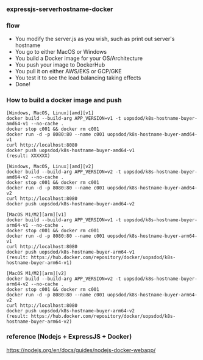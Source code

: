 ### expressjs-serverhostname-docker

### flow

- You modify the server.js as you wish, such as print out server's hostname
- You go to either MacOS or Windows
- You build a Docker image for your OS/Architecture
- You push your image to DockerHub 
- You pull it on either AWS/EKS or GCP/GKE 
- You test it to see the load balancing taking effects
- Done!

### How to build a docker image and push 

```
[Windows, MacOS, Linux][amd][v1]
docker build --build-arg APP_VERSION=v1 -t uopsdod/k8s-hostname-buyer-amd64-v1 --no-cache .
docker stop c001 && docker rm c001
docker run -d -p 8080:80 --name c001 uopsdod/k8s-hostname-buyer-amd64-v1
curl http://localhost:8080
docker push uopsdod/k8s-hostname-buyer-amd64-v1
(result: XXXXXX)
```

```
[Windows, MacOS, Linux][amd][v2]
docker build --build-arg APP_VERSION=v2 -t uopsdod/k8s-hostname-buyer-amd64-v2 --no-cache .
docker stop c001 && docker rm c001
docker run -d -p 8080:80 --name c001 uopsdod/k8s-hostname-buyer-amd64-v2
curl http://localhost:8080
docker push uopsdod/k8s-hostname-buyer-amd64-v2
```

```
[MacOS M1/M2][arm][v1]
docker build --build-arg APP_VERSION=v1 -t uopsdod/k8s-hostname-buyer-arm64-v1 --no-cache .
docker stop c001 && docker rm c001
docker run -d -p 8080:80 --name c001 uopsdod/k8s-hostname-buyer-arm64-v1
curl http://localhost:8080
docker push uopsdod/k8s-hostname-buyer-arm64-v1
(result: https://hub.docker.com/repository/docker/uopsdod/k8s-hostname-buyer-arm64-v1)
```

```
[MacOS M1/M2][arm][v2]
docker build --build-arg APP_VERSION=v2 -t uopsdod/k8s-hostname-buyer-arm64-v2 --no-cache .
docker stop c001 && docker rm c001
docker run -d -p 8080:80 --name c001 uopsdod/k8s-hostname-buyer-arm64-v2
curl http://localhost:8080
docker push uopsdod/k8s-hostname-buyer-arm64-v2
(result: https://hub.docker.com/repository/docker/uopsdod/k8s-hostname-buyer-arm64-v2)
```

### reference (Nodejs + ExpressJS + Docker)
https://nodejs.org/en/docs/guides/nodejs-docker-webapp/
